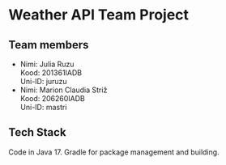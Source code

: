 # Weather API Team Project

## Team members
- Nimi: Julia Ruzu  
Kood: 201361IADB  
Uni-ID: juruzu
- Nimi: Marion Claudia Striž  
Kood: 206260IADB  
Uni-ID: mastri

## Tech Stack
Code in Java 17. 
Gradle for package management and building.